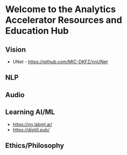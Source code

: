 # Welcome to the Analytics Accelerator Resources and Education Hub

## Vision
- UNet - https://github.com/MIC-DKFZ/nnUNet

## NLP


## Audio



## Learning AI/ML 
- https://nn.labml.ai/
- https://distill.pub/

## Ethics/Philosophy

